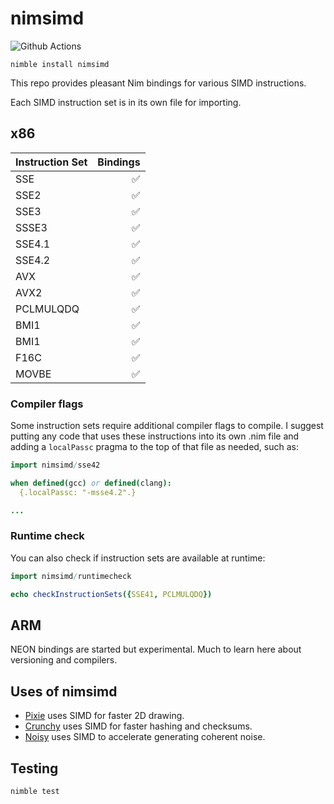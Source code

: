 # nimsimd

![Github Actions](https://github.com/guzba/nimsimd/workflows/Github%20Actions/badge.svg)

`nimble install nimsimd`

This repo provides pleasant Nim bindings for various SIMD instructions.

Each SIMD instruction set is in its own file for importing.

## x86

Instruction Set | Bindings
--------- | ----:
SSE       | ✅
SSE2      | ✅
SSE3      | ✅
SSSE3     | ✅
SSE4.1    | ✅
SSE4.2    | ✅
AVX       | ✅
AVX2      | ✅
PCLMULQDQ | ✅
BMI1      | ✅
BMI1      | ✅
F16C      | ✅
MOVBE     | ✅
### Compiler flags

Some instruction sets require additional compiler flags to compile. I suggest
putting any code that uses these instructions into its own .nim file and adding a `localPassc` pragma to the top of that file as needed, such as:

```nim
import nimsimd/sse42

when defined(gcc) or defined(clang):
  {.localPassc: "-msse4.2".}

...
```

### Runtime check

You can also check if instruction sets are available at runtime:

```nim
import nimsimd/runtimecheck

echo checkInstructionSets({SSE41, PCLMULQDQ})
```

## ARM

NEON bindings are started but experimental. Much to learn here about versioning and compilers.

## Uses of nimsimd

* [Pixie](https://github.com/treeform/pixie) uses SIMD for faster 2D drawing.
* [Crunchy](https://github.com/guzba/crunchy) uses SIMD for faster hashing and checksums.
* [Noisy](https://github.com/guzba/noisy) uses SIMD to accelerate generating coherent noise.

## Testing

`nimble test`
